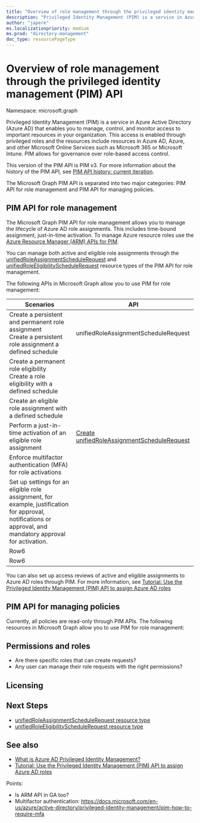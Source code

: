 ```yaml
---
title: "Overview of role management through the privileged identity management (PIM) API"
description: "Privileged Identity Management (PIM) is a service in Azure Active Directory (Azure AD) that enables you to manage, control, and monitor access to important resources in your organization."
author: "japere"
ms.localizationpriority: medium
ms.prod: "directory-management"
doc_type: resourcePageType
---
```


# Overview of role management through the privileged identity management (PIM) API

Namespace: microsoft.graph

Privileged Identity Management (PIM) is a service in Azure Active Directory (Azure AD) that enables you to manage, control, and monitor access to important resources in your organization. This access is enabled through privileged roles and the resources include resources in Azure AD, Azure, and other Microsoft Online Services such as Microsoft 365 or Microsoft Intune. PIM allows for governance over role-based access control.




This version of the PIM API is PIM v3. For more information about the history of the PIM API, see [PIM API history: current iteration](/azure/active-directory/privileged-identity-management/pim-apis#pim-api-history).

The Microsoft Graph PIM API is separated into two major categories: PIM API for role management and PIM API for managing policies.

## PIM API for role management

The Microsoft Graph PIM API for role management allows you to manage the lifecycle of Azure AD role assignments. This includes time-bound assignment, just-in-time activation. To manage Azure resource roles use the [Azure Resource Manager (ARM) APIs for PIM](/rest/api/authorization/privileged-role-eligibility-rest-sample).

You can manage both active and eligible role assignments through the [unifiedRoleAssignmentScheduleRequest](unifiedroleassignmentschedulerequest.md) and [unifiedRoleEligibilityScheduleRequest](unifiedroleeligibilityschedulerequest.md) resource types of the PIM API for role management.

The following APIs in Microsoft Graph allow you to use PIM for role management:

| Scenarios | API |
|--|--|
| Create a persistent and permanent role assignment <br/> Create a persistent role assignment a defined schedule| unifiedRoleAssignmentScheduleRequest |
| Create a permanent role eligibility <br/> Create a role eligibility with a defined schedule  |  |
| Create an eligible role assignment with a defined schedule |  |
| Perform a just-in-time activation of an eligible role assignment | [Create unifiedRoleAssignmentScheduleRequest](../api/rbacapplication-post-roleassignmentschedulerequests.md) |
| Enforce multifactor authentication (MFA) for role activations |  |
| Set up settings for an eligible role assignment, for example, justification for approval, notifications or approval, and  mandatory approval for activation. |  |
| Row6 |  |
| Row6 |  |

You can also set up access reviews of active and eligible assignments to Azure AD roles through PIM. For more information, see [Tutorial: Use the Privileged Identity Management (PIM) API to assign Azure AD roles](/graph/tutorial-assign-azureadroles)

## PIM API for managing policies

Currently, all policies are read-only through PIM APIs. The following resources in Microsoft Graph allow you to use PIM for role management:


## Permissions and roles

- Are there specific roles that can create requests?
- Any user can manage their role requests with the right permissions?


## Licensing



## Next Steps

+ [unifiedRoleAssignmentScheduleRequest resource type]()
+ [unifiedRoleEligibilityScheduleRequest resource type]()

## See also

+ [What is Azure AD Privileged Identity Management?](/azure/active-directory/privileged-identity-management/pim-configure)
+ [Tutorial: Use the Privileged Identity Management (PIM) API to assign Azure AD roles](/graph/tutorial-assign-azureadroles)





Points:

+ Is ARM API in GA too?
+ Multifactor authentication: https://docs.microsoft.com/en-us/azure/active-directory/privileged-identity-management/pim-how-to-require-mfa